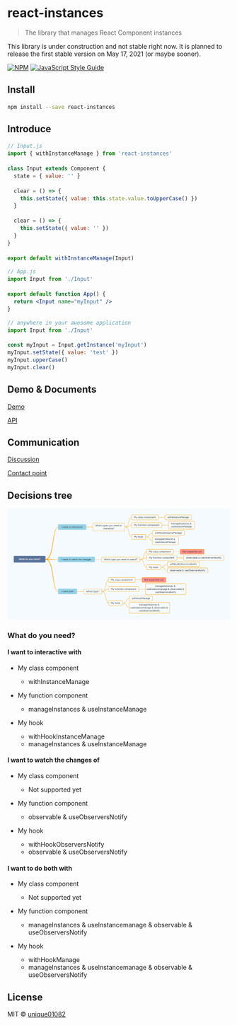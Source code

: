 # react-instances

> The library that manages React Component instances

This library is under construction and not stable right now. It is planned to release the first stable version on May 17, 2021 (or maybe sooner).

[![NPM](https://img.shields.io/npm/v/react-instances.svg)](https://www.npmjs.com/package/react-instances) [![JavaScript Style Guide](https://img.shields.io/badge/code_style-standard-brightgreen.svg)](https://standardjs.com)

## Install

```bash
npm install --save react-instances
```

## Introduce

```jsx
// Input.js
import { withInstanceManage } from 'react-instances'

class Input extends Component {
  state = { value: '' }

  clear = () => {
    this.setState({ value: this.state.value.toUpperCase() })
  }

  clear = () => {
    this.setState({ value: '' })
  }
}

export default withInstanceManage(Input)
```

```jsx
// App.js
import Input from './Input'

export default function App() {
  return <Input name="myInput" />
}
```

```js
// anywhere in your awesome application
import Input from './Input'

const myInput = Input.getInstance('myInput')
myInput.setState({ value: 'test' })
myInput.upperCase()
myInput.clear()
```

## Demo & Documents

[Demo](https://unique01082.github.io/react-instances/#basic-example)

[API](https://unique01082.github.io/react-instances/#api)

## Communication

[Discussion](https://github.com/unique01082/react-instances/discussions)

[Contact point](mailto:bao.lq.it@gmail.com)

## Decisions tree

![react-instance-decisions-tree](https://github.com/unique01082/react-instances/raw/master/decisions-tree.png)
### What do you need?

#### I want to interactive with

- My class component

	- withInstanceManage

- My function component

	- manageInstances & useInstanceManage

- My hook

	- withHookInstanceManage
	- manageInstances & useInstanceManage

#### I want to watch the changes of

- My class component

	- Not supported yet

- My function component

	- observable & useObserversNotify

- My hook

	- withHookObserversNotify
	- observable & useObserversNotify

#### I want to do both with

- My class component

	- Not supported yet

- My function component

	- manageInstances & useInstancemanage & observable & useObserversNotify

- My hook

	- withHookManage
	- manageInstances & useInstancemanage & observable & useObserversNotify


## License

MIT © [unique01082](https://github.com/unique01082)
